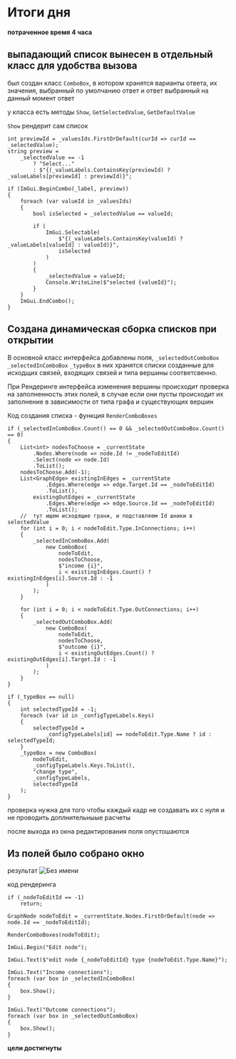 # Итоги дня
**потраченное время 4 часа**
## выпадающий список вынесен в отдельный класс для удобства вызова
был создан класс `ComboBox`, в котором хранятся варианты ответа, их значения, выбранный по умолчанию ответ и ответ выбранный на данный момент ответ

у класса есть методы `Show`, `GetSelectedValue`, `GetDefaultValue`

`Show` рендерит сам список 
```
int previewId = _valuesIds.FirstOrDefault(curId => curId == _selectedValue);
string preview =
    _selectedValue == -1
        ? "Select..."
        : $"{(_valueLabels.ContainsKey(previewId) ? _valueLabels[previewId] : previewId)}";

if (ImGui.BeginCombo(_label, preview))
{
    foreach (var valueId in _valuesIds)
    {
        bool isSelected = _selectedValue == valueId;

        if (
            ImGui.Selectable(
                $"{(_valueLabels.ContainsKey(valueId) ? _valueLabels[valueId] : valueId)}",
                isSelected
            )
        )
        {
            _selectedValue = valueId;
            Console.WriteLine($"selected {valueId}");
        }
    }
    ImGui.EndCombo();
}
```

## Создана динамическая сборка списков при открытии
В основной класс интерфейса добавлены поля, `_selectedOutComboBox` `_selectedInComboBox` `_typeBox` в них хранятся списки созданные для исходщих связей, входящих связей и типа вершины соответсвенно.

При Рендеринге интерфейса изменения вершины происходит проверка на заполненность этих полей, в случае если они пусты происходит их заполнение в зависимости от типа графа и существующих вершин

Код создания списка - функция `RenderComboBoxes`

```
if (_selectedInComboBox.Count() == 0 && _selectedOutComboBox.Count() == 0)
{
    List<int> nodesToChoose = _currentState
        .Nodes.Where(node => node.Id != _nodeToEditId)
        .Select(node => node.Id)
        .ToList();
    nodesToChoose.Add(-1);
    List<GraphEdge> existingInEdges = _currentState
            .Edges.Where(edge => edge.Target.Id == _nodeToEditId)
            .ToList(),
        existingOutEdges = _currentState
            .Edges.Where(edge => edge.Source.Id == _nodeToEditId)
            .ToList();
    //  тут ищем исходящие грани, и подставляем Id шники в selectedValue
    for (int i = 0; i < nodeToEdit.Type.InConnections; i++)
    {
        _selectedInComboBox.Add(
            new ComboBox(
                nodeToEdit,
                nodesToChoose,
                $"income {i}",
                i < existingInEdges.Count() ? existingInEdges[i].Source.Id : -1
            )
        );
    }

    for (int i = 0; i < nodeToEdit.Type.OutConnections; i++)
    {
        _selectedOutComboBox.Add(
            new ComboBox(
                nodeToEdit,
                nodesToChoose,
                $"outcome {i}",
                i < existingOutEdges.Count() ? existingOutEdges[i].Target.Id : -1
            )
        );
    }
}

if (_typeBox == null)
{
    int selectedTypeId = -1;
    foreach (var id in _configTypeLabels.Keys)
    {
        selectedTypeId =
            _configTypeLabels[id] == nodeToEdit.Type.Name ? id : selectedTypeId;
    }
    _typeBox = new ComboBox(
        nodeToEdit,
        _configTypeLabels.Keys.ToList(),
        "change type",
        _configTypeLabels,
        selectedTypeId
    );
}
```
проверка нужна для того чтобы каждый кадр не создавать их с нуля и не проводить доплнительныые расчеты

после выхода из окна редактирования поля опустошаются

## Из полей было собрано окно 
результат
![Без имени](https://github.com/user-attachments/assets/e1230e04-2419-4b5d-a7f7-d5d0c352749f)

код рендеринга
```
if (_nodeToEditId == -1)
    return;

GraphNode nodeToEdit = _currentState.Nodes.FirstOrDefault(node => node.Id == _nodeToEditId);

RenderComboBoxes(nodeToEdit);

ImGui.Begin("Edit node");

ImGui.Text($"edit node {_nodeToEditId} type {nodeToEdit.Type.Name}");

ImGui.Text("Income connections");
foreach (var box in _selectedInComboBox)
{
    box.Show();
}

ImGui.Text("Outcome connections");
foreach (var box in _selectedOutComboBox)
{
    box.Show();
}

```

**цели достигнуты**
